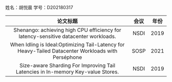 姓名：胡悦晨
学号：D202180317

|论文标题|会议|年份|
|:---:|:---:|:---:|
|Shenango: achieving high CPU efficiency for latency-sensitive datacenter workloads.|NSDI|2019|
|When Idling is Ideal:Optimizing Tail-Latency for Heavy-Tailed Datacenter Workloads with Perséphone|SOSP|2021|
|Size-aware Sharding For Improving Tail Latencies in In-memory Key-value Stores.|NSDI|2019|

